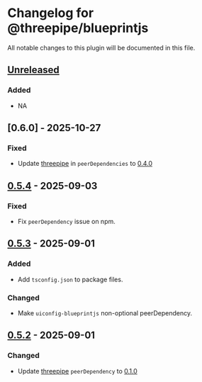 # Changelog for @threepipe/blueprintjs

All notable changes to this plugin will be documented in this file.

[//]: # (The format is based on [Keep a Changelog]&#40;https://keepachangelog.com/en/1.1.0/&#41;, and this project adheres to [Semantic Versioning]&#40;https://semver.org/spec/v2.0.0.html&#41;.)

## [Unreleased]

### Added

- NA

## [0.6.0] - 2025-10-27

### Fixed

- Update [threepipe](https://threepipe.org/) in `peerDependencies` to [0.4.0](https://github.com/repalash/threepipe/releases/tag/v0.4.0)

## [0.5.4] - 2025-09-03

### Fixed

- Fix `peerDependency` issue on npm.

## [0.5.3] - 2025-09-01

### Added

- Add `tsconfig.json` to package files.

### Changed

- Make `uiconfig-blueprintjs` non-optional peerDependency.

## [0.5.2] - 2025-09-01

### Changed

- Update [threepipe](https://threepipe.org/) `peerDependency` to [0.1.0](https://github.com/repalash/threepipe/releases/tag/v0.1.0)

[unreleased]: https://github.com/repalash/threepipe/tree/dev/plugins/blueprintjs
[0.5.4]: https://github.com/repalash/threepipe/releases/tag/@threepipe/plugin-blueprintjs-0.5.4
[0.5.3]: https://github.com/repalash/threepipe/releases/tag/@threepipe/plugin-blueprintjs-0.5.3
[0.5.2]: https://github.com/repalash/threepipe/releases/tag/@threepipe/plugin-blueprintjs-0.5.2
